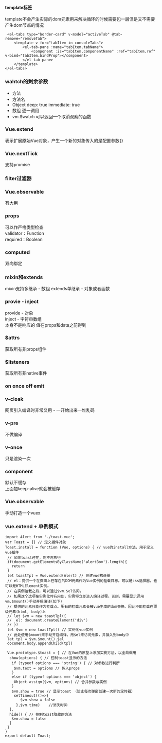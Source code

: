 #### template标签
template不会产生实际的dom元素用来解决循环的时候需要包一层但是又不需要产生dom节点的情况
```
 <el-tabs type="border-card" v-model="activeTab" @tab-remove="removeTab">
    <template v-for="tabItem in consoleTabs">
        <el-tab-pane :name="tabItem.tabName">
            <component :is="tabItem.componentName" :ref="tabItem.ref" v-bind="tabItem.bindProp"></component>
        </el-tab-pane>
    </template>
</el-tabs>
```
### wahtch的剩余参数
- 方法
- 方法名
- Object  deep: true  immediate: true
- 数组 逐一调用
- vm.$watch 可以返回一个取消观察的函数
### Vue.extend
表示扩展原始Vue对象，产生一个新的对象传入的是配置参数{}
### Vue.nextTick
支持promise
### filter过滤器
### Vue.observable
有大用
### props
可以作严格类型检查  
validator：Function  
required：Boolean
### computed
双向绑定
### mixin和extends
mixin支持多继承 - 数组
extends单继承 - 对象或者函数
### provie - inject
provide - 对象  
inject - 字符串数组   
本身不是响应的  值在props和data之前得到
### $attrs
获取所有非props组件
### $listeners
获取所有非native事件
### on once off emit
### v-cloak
网页引入编译时非常又用 - 一开始出来一堆乱码
### v-pre
不做编译
### v-once
只是渲染一次
### component  
默认不缓存  
上面加keep-alive就会被缓存
### Vue.observable
手动打造一个vuex
### vue.extend + 单例模式
````
import Alert from './toast.vue';
var Toast = {} // 定义插件对象
Toast.install = function (Vue, options) { // vue的install方法，用于定义vue插件
 // 如果toast还在，则不再执行
 if(document.getElementsByClassName('alertBox').length){ 
   return
 }
 let toastTpl = Vue.extend(Alert) // 创建vue构造器
 // el：提供一个在页面上已存在的DOM元素作为Vue实例的挂载目标。可以是css选择器，也可以是HTMLElement实例。
 // 在实例挂载之后，可以通过$vm.$el访问。
 // 如果这个选项在实例化时有用到，实例将立即进入编译过程。否则，需要显示调用vm.$mount()手动开启编译(如下)
 // 提供的元素只能作为挂载点。所有的挂载元素会被vue生成的dom替换。因此不能挂载在顶级元素(html, body)上
 // let $vm = new toastTpl({
 //  el: document.createElement('div')
 // })
 let $vm = new toastTpl() // 实例化vue实例
 // 此处使用$mount来手动开启编译。用$el来访问元素，并插入到body中
 let tpl = $vm.$mount().$el
 document.body.appendChild(tpl)
 
 Vue.prototype.$toast = { // 在Vue的原型上添加实例方法，以全局调用
  show(options) { // 控制toast显示的方法
   if (typeof options === 'string') { // 对参数进行判断
    $vm.text = options // 传入props
   }
   else if (typeof options === 'object') {
    Object.assign($vm, options) // 合并参数与实例   
   }
   $vm.show = true // 显示toast （防止每次弹窗创建一次新的定时器）
    setTimeout(()=>{
       $vm.show = false
     },$vm.time)    //消失时间
  },
  hide() { // 控制toast隐藏的方法
   $vm.show = false
  }
 }
}
export default Toast;
````
